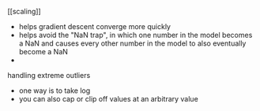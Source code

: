 [[scaling]]
- helps gradient descent converge more quickly
- helps avoid the "NaN trap", in which one number in the model becomes a NaN and causes every other number in the model to also eventually become a NaN
-

handling extreme outliers
- one way is to take log
- you can also cap or clip off values at an arbitrary value